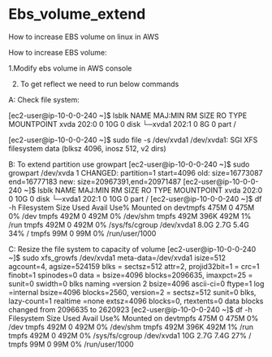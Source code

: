 # Ebs_volume_extend
How to increase EBS volume on linux in AWS

How to increase EBS volume:

1.Modify ebs volume in AWS console

2. To get reflect we need to run below commands

A:  Check file system:

[ec2-user@ip-10-0-0-240 ~]$ lsblk
NAME    MAJ:MIN RM SIZE RO TYPE MOUNTPOINT
xvda    202:0    0  10G  0 disk
└─xvda1 202:1    0   8G  0 part /

[ec2-user@ip-10-0-0-240 ~]$ sudo file -s /dev/xvda1
/dev/xvda1: SGI XFS filesystem data (blksz 4096, inosz 512, v2 dirs)


B:  To extend partition use growpart
[ec2-user@ip-10-0-0-240 ~]$ sudo growpart /dev/xvda 1
CHANGED: partition=1 start=4096 old: size=16773087 end=16777183 new: size=20967391,end=20971487
[ec2-user@ip-10-0-0-240 ~]$ lsblk
NAME    MAJ:MIN RM SIZE RO TYPE MOUNTPOINT
xvda    202:0    0  10G  0 disk
└─xvda1 202:1    0  10G  0 part /
[ec2-user@ip-10-0-0-240 ~]$ df -h
Filesystem      Size  Used Avail Use% Mounted on
devtmpfs        475M     0  475M   0% /dev
tmpfs           492M     0  492M   0% /dev/shm
tmpfs           492M  396K  492M   1% /run
tmpfs           492M     0  492M   0% /sys/fs/cgroup
/dev/xvda1      8.0G  2.7G  5.4G  34% /
tmpfs            99M     0   99M   0% /run/user/1000


C:  Resize the file system to capacity of volume
[ec2-user@ip-10-0-0-240 ~]$ sudo xfs_growfs /dev/xvda1
meta-data=/dev/xvda1             isize=512    agcount=4, agsize=524159 blks
         =                       sectsz=512   attr=2, projid32bit=1
         =                       crc=1        finobt=1 spinodes=0
data     =                       bsize=4096   blocks=2096635, imaxpct=25
         =                       sunit=0      swidth=0 blks
naming   =version 2              bsize=4096   ascii-ci=0 ftype=1
log      =internal               bsize=4096   blocks=2560, version=2
         =                       sectsz=512   sunit=0 blks, lazy-count=1
realtime =none                   extsz=4096   blocks=0, rtextents=0
data blocks changed from 2096635 to 2620923
[ec2-user@ip-10-0-0-240 ~]$ df -h
Filesystem      Size  Used Avail Use% Mounted on
devtmpfs        475M     0  475M   0% /dev
tmpfs           492M     0  492M   0% /dev/shm
tmpfs           492M  396K  492M   1% /run
tmpfs           492M     0  492M   0% /sys/fs/cgroup
/dev/xvda1       10G  2.7G  7.4G  27% /
tmpfs            99M     0   99M   0% /run/user/1000
